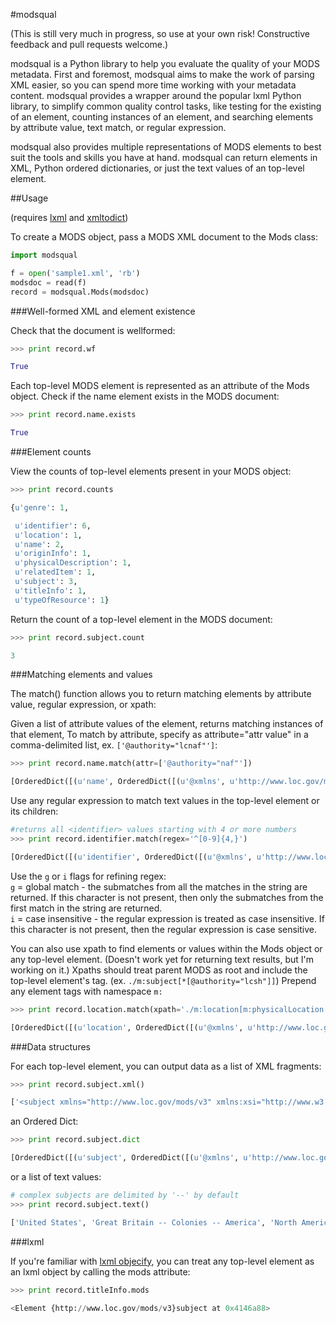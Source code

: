#modsqual

(This is still very much in progress, so use at your own risk! Constructive feedback and pull requests welcome.)

modsqual is a Python library to help you evaluate the quality of your MODS metadata. First and foremost, modsqual aims to make the work of parsing XML easier, so you can spend more time working with your metadata content. modsqual provides a wrapper around the popular lxml Python library, to simplify common quality control tasks, like testing for the existing of an element, counting instances of an element, and searching elements by attribute value, text match, or regular expression.   

modsqual also provides multiple representations of MODS elements to best suit the tools and skills you have at hand. modsqual can return elements in XML, Python ordered dictionaries, or just the text values of an top-level element.   

##Usage

(requires [lxml](http://lxml.de/) and [xmltodict](https://github.com/martinblech/xmltodict))  


To create a MODS object, pass a MODS XML document to the Mods class:  

```python
import modsqual

f = open('sample1.xml', 'rb')
modsdoc = read(f)
record = modsqual.Mods(modsdoc)
```

###Well-formed XML and element existence

Check that the document is wellformed:  

```python
>>> print record.wf  

True
```

Each top-level MODS element is represented as an attribute of the Mods object. Check if the name element exists in the MODS document:

```python
>>> print record.name.exists  

True  
```

###Element counts

View the counts of top-level elements present in your MODS object:

```python
>>> print record.counts  

{u'genre': 1,

 u'identifier': 6,
 u'location': 1,
 u'name': 2,
 u'originInfo': 1,
 u'physicalDescription': 1,
 u'relatedItem': 1,
 u'subject': 3,
 u'titleInfo': 1,
 u'typeOfResource': 1}
 ```

Return the count of a top-level element in the MODS document:

```python
>>> print record.subject.count  

3  
```


###Matching elements and values

The match() function allows you to return matching elements by attribute value, regular expression, or xpath:

Given a list of attribute values of the element, returns matching instances of that element, To match by attribute, specify as attribute="attr value" in a comma-delimited list, ex. `['@authority="lcnaf"']`:

```python
>>> print record.name.match(attr=['@authority="naf"'])  

[OrderedDict([(u'name', OrderedDict([(u'@xmlns', u'http://www.loc.gov/mods/v3'), (u'@xmlns:xsi', u'http://www.w3.org/2001/XMLSchema-instance'), (u'@type', u'personal'), (u'@authority', u'naf'), (u'@valueURI', u''), (u'@usage', u'primary'), (u'namePart', u'Lotter, Matth\xe4us Albrecht (1741-1810 )'), (u'role', OrderedDict([(u'roleTerm', [OrderedDict([(u'@valueURI', u'http://id.loc.gov/vocabulary/relators/ctg'), (u'@authority', u'marcrelator'), (u'@type', u'code'), ('#text', u'ctg')]), OrderedDict([(u'@valueURI', u'http://id.loc.gov/vocabulary/relators/ctg'), (u'@authority', u'marcrelator'), (u'@type', u'text'), ('#text', u'Cartographer')])])]))]))]), OrderedDict([(u'name', OrderedDict([(u'@xmlns', u'http://www.loc.gov/mods/v3'), (u'@xmlns:xsi', u'http://www.w3.org/2001/XMLSchema-instance'), (u'@type', u'personal'), (u'@authority', u'naf'), (u'@valueURI', u''), (u'namePart', u'Lotter, Tobias Conrad (1717-1777 )'), (u'role', OrderedDict([(u'roleTerm', [OrderedDict([(u'@valueURI', u'http://id.loc.gov/vocabulary/relators/pbl'), (u'@authority', u'marcrelator'), (u'@type', u'code'), ('#text', u'pbl')]), OrderedDict([(u'@valueURI', u'http://id.loc.gov/vocabulary/relators/pbl'), (u'@authority', u'marcrelator'), (u'@type', u'text'), ('#text', u'Publisher')])])]))]))])]  
```



Use any regular expression to match text values in the top-level element or its children:

```python
#returns all <identifier> values starting with 4 or more numbers
>>> print record.identifier.match(regex='^[0-9]{4,}')  

[OrderedDict([(u'identifier', OrderedDict([(u'@xmlns', u'http://www.loc.gov/mods/v3'), (u'@xmlns:xsi', u'http://www.w3.org/2001/XMLSchema-instance'), (u'@type', u'local_hades'), (u'@displayLabel', u'Hades struc ID (legacy)'), ('#text', u'300826')]))]), OrderedDict([(u'identifier', OrderedDict([(u'@xmlns', u'http://www.loc.gov/mods/v3'), (u'@xmlns:xsi', u'http://www.w3.org/2001/XMLSchema-instance'), (u'@type', u'local_other'), (u'@displayLabel', u'RLIN/OCLC'), ('#text', u'5416579')]))]), OrderedDict([(u'identifier', OrderedDict([(u'@xmlns', u'http://www.loc.gov/mods/v3'), (u'@xmlns:xsi', u'http://www.w3.org/2001/XMLSchema-instance'), (u'@type', u'uuid'), ('#text', u'900112c0-c52a-012f-640c-3c075448cc4b')]))])]
```

Use the `g` or `i` flags for refining regex:  
 `g` = global match - the submatches from all the matches in the string are returned. If this character is not present, then only the submatches from the first match in the string are returned.  
`i` = case insensitive - the regular expression is treated as case insensitive. If this character is not present, then the regular expression is case sensitive.

You can also use xpath to find elements or values within the Mods object or any top-level element. (Doesn't work yet for returning text results, but I'm working on it.) Xpaths should treat parent MODS as root and include the top-level element's tag. (ex. `./m:subject[*[@authority="lcsh"]]`) Prepend any element tags with namespace `m:`  

```python
>>> print record.location.match(xpath='./m:location[m:physicalLocation[@type="division"]]')  

[OrderedDict([(u'location', OrderedDict([(u'@xmlns', u'http://www.loc.gov/mods/v3'), (u'@xmlns:xsi', u'http://www.w3.org/2001/XMLSchema-instance'), (u'physicalLocation', [OrderedDict([(u'@type', u'division'), ('#text', u'Lionel Pincus and Princess Firyal Map Division')]), OrderedDict([(u'@type', u'division_short_name'), ('#text', u'Map Division')]), OrderedDict([(u'@type', u'code'), ('#text', u'MAP')])]), (u'shelfLocator', u'Map Div. 01-5200')]))])]
```

###Data structures

For each top-level element, you can output data as a list of XML fragments:  

```python
>>> print record.subject.xml()  

['<subject xmlns="http://www.loc.gov/mods/v3" xmlns:xsi="http://www.w3.org/2001/XMLSchema-instance" authority="lcsh">\n  <geographic authority="naf" valueURI="http://id.loc.gov/authorities/names/n78095330">United States</geographic>\n</subject>\n', '<subject xmlns="http://www.loc.gov/mods/v3" xmlns:xsi="http://www.w3.org/2001/XMLSchema-instance" authority="lcsh" valueURI="http://id.loc.gov/authorities/subjects/sh85056660">\n  <geographic authority="naf" valueURI="http://id.loc.gov/authorities/names/n79023147">Great Britain</geographic>\n  <topic authority="lcsh" valueURI="http://id.loc.gov/authorities/subjects/sh99005254">Colonies</topic>\n  <geographic authority="lcsh" valueURI="http://id.loc.gov/authorities/subjects/sh85004220">America</geographic>\n</subject>\n', '<subject xmlns="http://www.loc.gov/mods/v3" xmlns:xsi="http://www.w3.org/2001/XMLSchema-instance" authority="lcsh" valueURI="http://id.loc.gov/authorities/subjects/sh85092455">\n  <geographic authority="lcsh" valueURI="http://id.loc.gov/authorities/subjects/sh85092455">North America</geographic>\n</subject>\n']
```

an Ordered Dict:
```python
>>> print record.subject.dict  

[OrderedDict([(u'subject', OrderedDict([(u'@xmlns', u'http://www.loc.gov/mods/v3'), (u'@xmlns:xsi', u'http://www.w3.org/2001/XMLSchema-instance'), (u'@authority', u'lcsh'), (u'geographic', OrderedDict([(u'@authority', u'naf'), (u'@valueURI', u'http://id.loc.gov/authorities/names/n78095330'), ('#text', u'United States')]))]))]), OrderedDict([(u'subject', OrderedDict([(u'@xmlns', u'http://www.loc.gov/mods/v3'), (u'@xmlns:xsi', u'http://www.w3.org/2001/XMLSchema-instance'), (u'@authority', u'lcsh'), (u'@valueURI', u'http://id.loc.gov/authorities/subjects/sh85056660'), (u'geographic', [OrderedDict([(u'@authority', u'naf'), (u'@valueURI', u'http://id.loc.gov/authorities/names/n79023147'), ('#text', u'Great Britain')]), OrderedDict([(u'@authority', u'lcsh'), (u'@valueURI', u'http://id.loc.gov/authorities/subjects/sh85004220'), ('#text', u'America')])]), (u'topic', OrderedDict([(u'@authority', u'lcsh'), (u'@valueURI', u'http://id.loc.gov/authorities/subjects/sh99005254'), ('#text', u'Colonies')]))]))]), OrderedDict([(u'subject', OrderedDict([(u'@xmlns', u'http://www.loc.gov/mods/v3'), (u'@xmlns:xsi', u'http://www.w3.org/2001/XMLSchema-instance'), (u'@authority', u'lcsh'), (u'@valueURI', u'http://id.loc.gov/authorities/subjects/sh85092455'), (u'geographic', OrderedDict([(u'@authority', u'lcsh'), (u'@valueURI', u'http://id.loc.gov/authorities/subjects/sh85092455'), ('#text', u'North America')]))]))])]
```

or a list of text values:

```python
# complex subjects are delimited by '--' by default
>>> print record.subject.text()  

['United States', 'Great Britain -- Colonies -- America', 'North America']
```

###lxml

If you're familiar with [lxml objecify](http://lxml.de/objectify.html), you can treat any top-level element as an lxml object by calling the mods attribute:

```python
>>> print record.titleInfo.mods  

<Element {http://www.loc.gov/mods/v3}subject at 0x4146a88>
```



